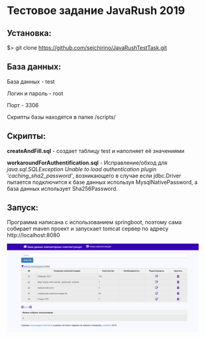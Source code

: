 # Тестовое задание JavaRush 2019

## Установка:
$> git clone https://github.com/seichirino/JavaRushTestTask.git

## База данных:

База данных - test

Логин и пароль - root

Порт - 3306

Скрипты базы находятся в папке /scripts/

## Cкрипты:

**createAndFill.sql** - создает таблицу test и наполняет её значениями

**workaroundForAuthentification.sql** - Исправление/обход для *java.sql.SQLException Unable to load authentication plugin 'caching_sha2_password'*, возникающего в случае если jdbc.Driver пытается подключится к базе данных используя MysqlNativePassword, а база данных использует Sha256Password.

## Запуск:

Программа написана с использованием springboot, поэтому сама собирает maven проект и запускает tomcat сервер по адресу http://localhost:8080

![screenshot](screenshot.png)
